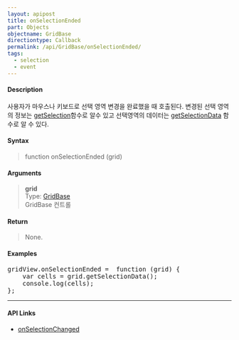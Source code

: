 ```yaml
---
layout: apipost
title: onSelectionEnded
part: Objects
objectname: GridBase
directiontype: Callback
permalink: /api/GridBase/onSelectionEnded/
tags:
  - selection
  - event
---
```



#### Description

 사용자가 마우스나 키보드로 선택 영역 변경을 완료했을 때 호출된다. 변경된 선택 영역의 정보는 [getSelection](/api/GridBase/getSelection/)함수로 알수 있고 선택영역의 데이터는 
 [getSelectionData](/api/GridBase/getSelectionData/) 함수로 알 수 있다.  

#### Syntax

> function onSelectionEnded (grid)  

#### Arguments

> **grid**  
> Type: [GridBase](/api/GridBase/)  
> GridBase 컨트롤  

#### Return

> None.  

#### Examples 

<pre class="prettyprint">
gridView.onSelectionEnded =  function (grid) {
    var cells = grid.getSelectionData();
    console.log(cells);  
};
</pre>

---

#### API Links

* [onSelectionChanged](/api/GridBase/onSelectionChanged)